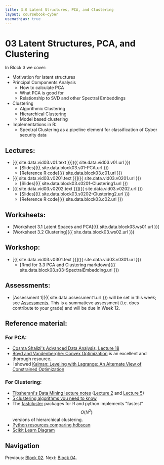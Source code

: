 ```yaml
---
title: 3.0 Latent Structures, PCA, and Clustering
layout: coursebook-cyber
usemathjax: true
---
```

# 03 Latent Structures, PCA, and Clustering

In Block 3 we cover:

* Motivation for latent structures
* Principal Components Analysis
  - How to calculate PCA
  - What PCA is good for
  - Relationship to SVD and other Spectral Embeddings
* Clustering
  - Algorithmic Clustering
  - Hierarchical Clustering
  - Model based clustering
* Implementations in R:
  - Spectral Clustering as a pipeline element for classification of Cyber security data

## Lectures:

* [{{ site.data.vid03.v01.text }}]({{ site.data.vid03.v01.url }})
  * [Slides]({{ site.data.block03.s01-PCA.url }})
  * [Reference R code]({{ site.data.block03.c01.url }})
* [{{ site.data.vid03.v0201.text }}]({{ site.data.vid03.v0201.url }})
  * [Slides]({{ site.data.block03.s0201-Clustering1.url }})
* [{{ site.data.vid03.v0202.text }}]({{ site.data.vid03.v0202.url }})
  * [Slides]({{ site.data.block03.s0202-Clustering2.url }})
  * [Reference R code]({{ site.data.block03.c02.url }})

## Worksheets:

* [Worksheet 3.1 Latent Spaces and PCA]({{ site.data.block03.ws01.url }}) 
* [Worksheet 3.2 Clustering]({{ site.data.block03.ws02.url }})

## Workshop:

* [{{ site.data.vid03.v0301.text }}]({{ site.data.vid03.v0301.url }})
  * [Rmd for 3.3 PCA and Clustering markdown]({{ site.data.block03.s03-SpectralEmbedding.url }})

## Assessments:

* [Assessment 1]({{ site.data.assessment1.url }}) will be set in this week; see [Assessments](../assessments.md). This is a summatieve assessment (i.e. does contribute to your grade) and will be due in Week 12.

## Reference material:

### For PCA:

* [Cosma Shalizi's Advanced Data Analysis, Lecture 18](https://www.stat.cmu.edu/~cshalizi/uADA/12/lectures/ch18.pdf)
* [Boyd and Vandenberghe: Convex Optimization](https://web.stanford.edu/~boyd/cvxbook/bv_cvxbook.pdf) is an excellent and thorough resource.
* I showed [Kalman: Leveling with Lagrange: An Alternate View of Constrained Optimization](https://www.tandfonline.com/doi/abs/10.1080/0025570X.2009.11953617)

### For Clustering:

* [Tibsherani's Data Mining lecture notes]( http://www.stat.cmu.edu/~ryantibs/datamining) ([Lecture 2](http://www.stat.cmu.edu/~ryantibs/datamining/lectures/05-clus2.pdf)
and
[Lecture 5](http://www.stat.cmu.edu/~ryantibs/datamining/lectures/06-clus3.pdf))
* [5 clustering algorithms you need to know](https://towardsdatascience.com/the-5-clustering-algorithms-data-scientists-need-to-know-a36d136ef68)
* The [fastcluster](http://danifold.net/fastcluster.html?section=1) packages for R and python implements "fastest" $$O(N^2)$$ versions of hierarchical clustering.
* [Python resources comparing hdbscan](https://hdbscan.readthedocs.io/en/latest/comparing_clustering_algorithms.html)
* [Scikit Learn Diagram](https://scikit-learn.org/stable/modules/clustering.html)

## Navigation

Previous: [Block 02](02.md).
Next: [Block 04](04.md).
